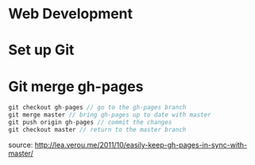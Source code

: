 ﻿# Web Development
# Set up Git

# Git merge gh-pages
```javascript
git checkout gh-pages // go to the gh-pages branch
git merge master // bring gh-pages up to date with master
git push origin gh-pages // commit the changes
git checkout master // return to the master branch
```
source: http://lea.verou.me/2011/10/easily-keep-gh-pages-in-sync-with-master/
